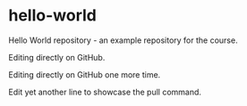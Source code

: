 # hello-world
Hello World repository - an example repository for the course.

Editing directly on GitHub.

Editing directly on GitHub one more time.


Edit yet another line to showcase the pull command.
